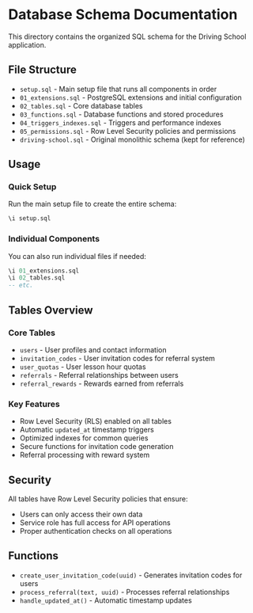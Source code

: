 # Database Schema Documentation

This directory contains the organized SQL schema for the Driving School application.

## File Structure

- `setup.sql` - Main setup file that runs all components in order
- `01_extensions.sql` - PostgreSQL extensions and initial configuration
- `02_tables.sql` - Core database tables
- `03_functions.sql` - Database functions and stored procedures
- `04_triggers_indexes.sql` - Triggers and performance indexes
- `05_permissions.sql` - Row Level Security policies and permissions
- `driving-school.sql` - Original monolithic schema (kept for reference)

## Usage

### Quick Setup
Run the main setup file to create the entire schema:
```sql
\i setup.sql
```

### Individual Components
You can also run individual files if needed:
```sql
\i 01_extensions.sql
\i 02_tables.sql
-- etc.
```

## Tables Overview

### Core Tables
- `users` - User profiles and contact information
- `invitation_codes` - User invitation codes for referral system
- `user_quotas` - User lesson hour quotas
- `referrals` - Referral relationships between users
- `referral_rewards` - Rewards earned from referrals

### Key Features
- Row Level Security (RLS) enabled on all tables
- Automatic `updated_at` timestamp triggers
- Optimized indexes for common queries
- Secure functions for invitation code generation
- Referral processing with reward system

## Security

All tables have Row Level Security policies that ensure:
- Users can only access their own data
- Service role has full access for API operations
- Proper authentication checks on all operations

## Functions

- `create_user_invitation_code(uuid)` - Generates invitation codes for users
- `process_referral(text, uuid)` - Processes referral relationships
- `handle_updated_at()` - Automatic timestamp updates